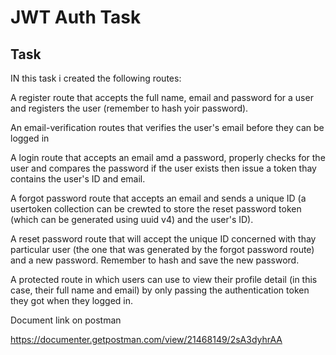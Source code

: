 # JWT Auth Task

## Task

IN this task i created the following routes:

A register route that accepts the full name, email and password for a user and registers the user (remember to hash yoir password).

An email-verification routes that verifies the user's email before they can be logged in

A login route that accepts an email amd a password, properly checks for the user and compares the password if the user exists then issue a token thay contains the user's ID and email.

A forgot password route that accepts an email and sends a unique ID (a usertoken collection can be crewted to store the reset password token (which can be generated using uuid v4) and the user's ID).

A reset password route that will accept the unique ID concerned with thay particular user (the one that was generated by the forgot password route) and a new password. Remember to hash and save the new password.

A protected route in which users can use to view their profile detail (in this case, their full name and email) by only passing the authentication token they got when they logged in.

Document link on postman

https://documenter.getpostman.com/view/21468149/2sA3dyhrAA
